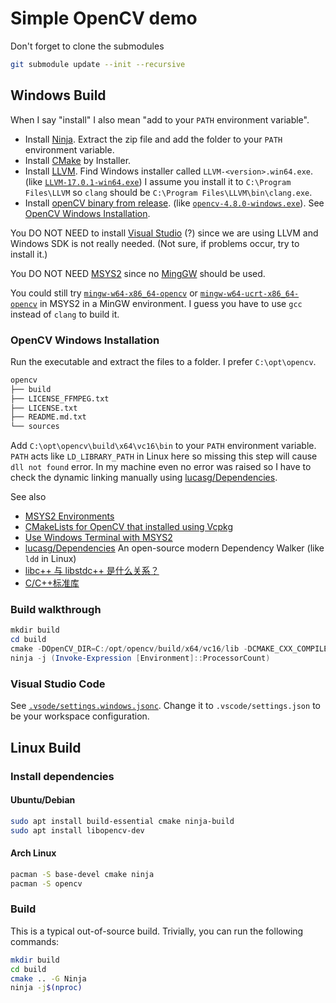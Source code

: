 # Simple OpenCV demo

Don't forget to clone the submodules

```bash
git submodule update --init --recursive
```

## Windows Build

When I say "install" I also mean "add to your `PATH` environment variable".

- Install [Ninja](https://ninja-build.org/). Extract the zip file and add the
  folder to your `PATH` environment variable.
- Install [CMake](https://cmake.org/download/) by Installer.
- Install [LLVM](https://github.com/llvm/llvm-project/releases). Find Windows
installer called `LLVM-<version>.win64.exe`. (like [`LLVM-17.0.1-win64.exe`](https://github.com/llvm/llvm-project/releases/download/llvmorg-17.0.1/LLVM-17.0.1-win64.exe))
I assume you install it to `C:\Program Files\LLVM` so `clang` should be `C:\Program Files\LLVM\bin\clang.exe`.
- Install [openCV binary from release](https://opencv.org/releases/). (like [`opencv-4.8.0-windows.exe`](https://github.com/opencv/opencv/releases/download/4.8.0/opencv-4.8.0-windows.exe)). See [OpenCV Windows Installation](#opencv-windows-installation).

You DO NOT NEED to install [Visual Studio](https://visualstudio.microsoft.com/downloads/) (?) since we are using LLVM and Windows SDK is not really needed. (Not sure, if problems occur, try to install it.)

You DO NOT NEED [MSYS2](https://www.msys2.org/) since no [MingGW](https://www.mingw-w64.org/) should be used. 

You could still try
[`mingw-w64-x86_64-opencv`](https://packages.msys2.org/package/mingw-w64-x86_64-opencv)
or
[`mingw-w64-ucrt-x86_64-opencv`](https://packages.msys2.org/package/mingw-w64-ucrt-x86_64-opencv)
in MSYS2 in a MinGW environment. I guess you have to use `gcc` instead of `clang` to build it.

### OpenCV Windows Installation

Run the executable and extract the files to a folder. I prefer `C:\opt\opencv`. 

```txt
opencv
├── build
├── LICENSE_FFMPEG.txt
├── LICENSE.txt
├── README.md.txt
└── sources
```

Add `C:\opt\opencv\build\x64\vc16\bin` to your `PATH` environment variable. `PATH` acts like `LD_LIBRARY_PATH` in Linux here
so missing this step will cause `dll not found` error. In my machine even no error was raised so I have to check the dynamic linking manually using [lucasg/Dependencies](https://github.com/lucasg/Dependencies).

See also

- [MSYS2 Environments](https://www.msys2.org/docs/environments/)
- [CMakeLists for OpenCV that installed using Vcpkg ](https://gist.github.com/UnaNancyOwen/5061d8c966178b753447e8a9f9ac8cf1)
- [Use Windows Terminal with MSYS2](https://www.msys2.org/docs/terminals/)
- [lucasg/Dependencies](https://github.com/lucasg/Dependencies) An open-source modern Dependency Walker (like `ldd` in Linux)
- [libc++ 与 libstdc++ 是什么关系？](https://www.zhihu.com/question/343205052)
- [C/C++标准库](https://zhuanlan.zhihu.com/p/566419668)

### Build walkthrough

```powershell
mkdir build
cd build
cmake -DOpenCV_DIR=C:/opt/opencv/build/x64/vc16/lib -DCMAKE_CXX_COMPILER="C:/Program Files/LLVM/bin/clang++.exe" -DCMAKE_C_COMPILER="C:/Program Files/LLVM/bin/clang.exe" -G Ninja ..
ninja -j (Invoke-Expression [Environment]::ProcessorCount)
```

### Visual Studio Code

See [`.vsode/settings.windows.jsonc`](./.vscode/settings.windows.jsonc). Change it to `.vscode/settings.json` to be your workspace configuration.

## Linux Build

### Install dependencies

#### Ubuntu/Debian

```bash
sudo apt install build-essential cmake ninja-build
sudo apt install libopencv-dev
```

#### Arch Linux

```bash
pacman -S base-devel cmake ninja
pacman -S opencv
```

### Build

This is a typical out-of-source build. Trivially, you can run the following commands:

```bash
mkdir build
cd build
cmake .. -G Ninja
ninja -j$(nproc)
```
